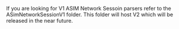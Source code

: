 If you are looking for V1 ASIM Network Sessoin parsers refer to the ASimNetworkSessionV1 folder. This folder will host V2 which will be released in the near future. 
